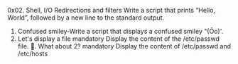 0x02. Shell, I/O Redirections and filters
Write a script that prints “Hello, World”, followed by a new line to the standard output.
1. Confused smiley-Write a script that displays a confused smiley "(Ôo)'.
2. Let's display a file
mandatory
Display the content of the /etc/passwd file.
. What about 2?
mandatory
Display the content of /etc/passwd and /etc/hosts

